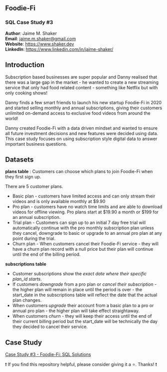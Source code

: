 ## Foodie-Fi
### SQL Case Study #3

**Author**: Jaime M. Shaker <br />
**Email**: jaime.m.shaker@gmail.com <br />
**Website**: https://www.shaker.dev <br />
**LinkedIn**: https://www.linkedin.com/in/jaime-shaker/  <br />

## Introduction
Subscription based businesses are super popular and Danny realised that there was a large gap in the market - he wanted to create a new streaming service that only had food related content - something like Netflix but with only cooking shows!

Danny finds a few smart friends to launch his new startup Foodie-Fi in 2020 and started selling monthly and annual subscriptions, giving their customers unlimited on-demand access to exclusive food videos from around the world!

Danny created Foodie-Fi with a data driven mindset and wanted to ensure all future investment decisions and new features were decided using data. This case study focuses on using subscription style digital data to answer important business questions.

## Datasets

**plans table** : Customers can choose which plans to join Foodie-Fi when they first sign up.

There are 5 customer plans.
- Basic plan - customers have limited access and can only stream their videos and is only available monthly at $9.90
- Pro plan - customers have no watch time limits and are able to download videos for offline viewing. Pro plans start at $19.90 a month or $199 for an annual subscription.
- Trial plan - Customers can sign up to an initial 7 day free trial will automatically continue with the pro monthly subscription plan unless they cancel, downgrade to basic or upgrade to an annual pro plan at any point during the trial.
- Churn plan - When customers cancel their Foodie-Fi service - they will have a churn plan record with a null price but their plan will continue until the end of the billing period.

**subscriptions table** 
- Customer subscriptions show the *exact date where their specific plan_id starts*.
- If customers *downgrade* from a pro plan or *cancel their subscription* - the higher plan will remain in place until the period is over - the start_date in the subscriptions table will reflect the date that the actual plan changes.
- When customers *upgrade* their account from a basic plan to a pro or annual pro plan - the higher plan will take effect straightaway.
- When customers *churn* - they will keep their access until the end of their current billing period but the start_date will be technically the day they decided to cancel their service.

## Case Study
[Case Study #3 - Foodie-Fi: SQL Solutions](./foodie_fi_solutions.md)

<!--
### Entity Relationship Diagram
![alt text](./images/ERD.png)
-->

:exclamation: If you find this repository helpful, please consider giving it a :star:. Thanks! :exclamation:
